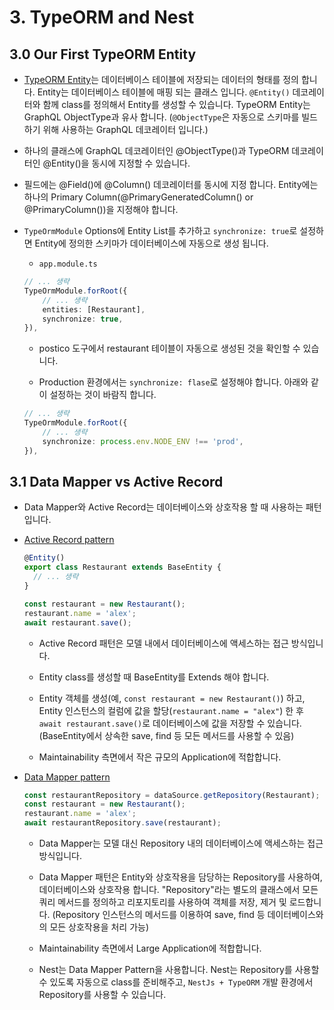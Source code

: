 # 3. TypeORM and Nest

## 3.0 Our First TypeORM Entity

- [TypeORM Entity](https://typeorm.io/entities)는 데이터베이스 테이블에 저장되는 데이터의 형태를 정의 합니다. Entity는 데이터베이스 테이블에 매핑 되는 클래스 입니다. `@Entity()` 데코레이터와 함께 class를 정의해서 Entity를 생성할 수 있습니다. TypeORM Entity는 GraphQL ObjectType과 유사 합니다. (`@ObjectType`은 자동으로 스키마를 빌드하기 위해 사용하는 GraphQL 데코레이터 입니다.)

- 하나의 클래스에 GraphQL 데코레이터인 @ObjectType()과 TypeORM 데코레이터인 @Entity()을 동시에 지정할 수 있습니다.

- 필드에는 @Field()에 @Column() 데코레이터를 동시에 지정 합니다. Entity에는 하나의 Primary Column(@PrimaryGeneratedColumn() or @PrimaryColumn())을 지정해야 합니다.

- `TypeOrmModule` Options에 Entity List를 추가하고 `synchronize: true`로 설정하면 Entity에 정의한 스키마가 데이터베이스에 자동으로 생성 됩니다.

  - `app.module.ts`

  ```ts
  // ... 생략
  TypeOrmModule.forRoot({
      // ... 생략
      entities: [Restaurant],
      synchronize: true,
  }),
  ```

  - postico 도구에서 restaurant 테이블이 자동으로 생성된 것을 확인할 수 있습니다.

  - Production 환경에서는 `synchronize: flase`로 설정해야 합니다. 아래와 같이 설정하는 것이 바람직 합니다.

  ```ts
  // ... 생략
  TypeOrmModule.forRoot({
      // ... 생략
      synchronize: process.env.NODE_ENV !== 'prod',
  }),
  ```

## 3.1 Data Mapper vs Active Record

- Data Mapper와 Active Record는 데이터베이스와 상호작용 할 때 사용하는 패턴 입니다.

- [Active Record pattern](https://typeorm.io/active-record-data-mapper#what-is-the-active-record-pattern)

  ```ts
  @Entity()
  export class Restaurant extends BaseEntity {
    // ... 생략
  }
  ```

  ```ts
  const restaurant = new Restaurant();
  restaurant.name = 'alex';
  await restaurant.save();
  ```

  - Active Record 패턴은 모델 내에서 데이터베이스에 액세스하는 접근 방식입니다.

  - Entity class를 생성할 때 BaseEntity를 Extends 해야 합니다.

  - Entity 객체를 생성(예, `const restaurant = new Restaurant()`) 하고, Entity 인스턴스의 컬럼에 값을 할당(`restaurant.name = "alex"`) 한 후 `await restaurant.save()`로 데이터베이스에 값을 저장할 수 있습니다. (BaseEntity에서 상속한 save, find 등 모든 메서드를 사용할 수 있음)

  - Maintainability 측면에서 작은 규모의 Application에 적합합니다.

- [Data Mapper pattern](https://typeorm.io/active-record-data-mapper#what-is-the-data-mapper-pattern)

  ```ts
  const restaurantRepository = dataSource.getRepository(Restaurant);
  const restaurant = new Restaurant();
  restaurant.name = 'alex';
  await restaurantRepository.save(restaurant);
  ```

  - Data Mapper는 모델 대신 Repository 내의 데이터베이스에 액세스하는 접근 방식입니다.

  - Data Mapper 패턴은 Entity와 상호작용을 담당하는 Repository를 사용하여, 데이터베이스와 상호작용 합니다. "Repository"라는 별도의 클래스에서 모든 쿼리 메서드를 정의하고 리포지토리를 사용하여 객체를 저장, 제거 및 로드합니다. (Repository 인스턴스의 메서드를 이용하여 save, find 등 데이터베이스와의 모든 상호작용을 처리 가능)

  - Maintainability 측면에서 Large Application에 적합합니다.

  - Nest는 Data Mapper Pattern을 사용합니다. Nest는 Repository를 사용할 수 있도록 자동으로 class를 준비해주고, `NestJs + TypeORM` 개발 환경에서 Repository를 사용할 수 있습니다.
